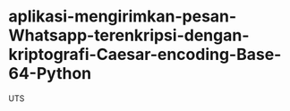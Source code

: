 # aplikasi-mengirimkan-pesan-Whatsapp-terenkripsi-dengan-kriptografi-Caesar-encoding-Base-64-Python
UTS
